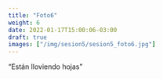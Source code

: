 ```yaml
---
title: "Foto6"
weight: 6
date: 2022-01-17T15:00:06-03:00
draft: true
images: ["/img/sesion5/sesion5_foto6.jpg"]
---
```


“Están lloviendo hojas”